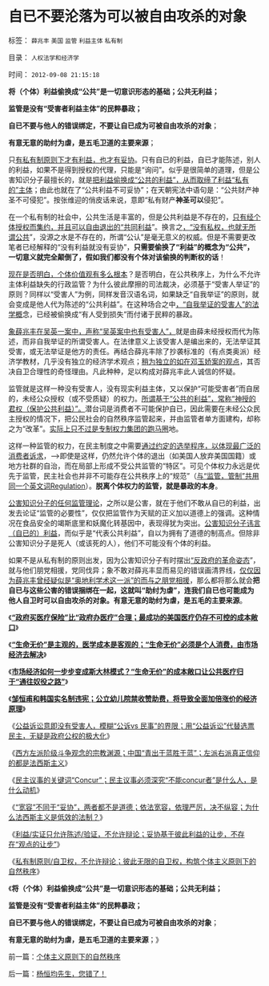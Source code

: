 # 自已不要沦落为可以被自由攻杀的对象

标签： `薛兆丰` `美国` `监管` `利益主体` `私有制` 

目录： `人权法学和经济学`

时间： `2012-09-08 21:15:18`

**将（个体）利益偷换成“公共”是一切意识形态的基础；公共无利益；**

**监管是没有“受害者利益主体”的民粹暴政；**

**自已不要与他人的错误绑定，不要让自已成为可被自由攻杀的对象**；

**有意无意的助纣为虐，是五毛卫道的主要来源**；

只[有私有制原则下才有利益，也才有妥协](../../../2012/9/7/罗伯特议事规则关键在Concur，穷追动机！居心！.md)。只有自已的利益，自已才能陈述，别人的利益，如果不是得到授权的代理，只能是“询问”。似乎是很简单的道理，但是公害知识分子最擅长的，就是[把利益偷换成“公共的利益”，从而取缔了利益“私有的”主体](../../../2012/4/20/法治与人治根本区别在“是否有受害人”.md)；由此也就在了“公共利益不可妥协”；在天朝宪法中语句是：“公共财产神圣不可侵犯”。按张维迎的俏皮话来说，意即“私有财产**神圣可以**侵犯”。

在一个私有制的社会中，公共生活是丰富的，但是公共利益是不存在的，[只有经个体授权而集约，并且可以自由退出的“共同利益](../../../2011/3/19/资产阶级就是自食其力的劳动者.md)”。换言之[，“没有私权，也就无所谓公共](../../../2012/3/3/私有制淘汰剥削关系，公有制淘汰弱势群体.md)”，没源之水是不存在的，所谓“公认”是毫无意义的权威。但是不需要更改笔者已经解释的“没有利益就没有妥协”，**只需要偷换了“利益”的概念为“公共”，一切意义就完全颠倒了，假如我们都没有个体对该偷换的判断权的话**！

[现在是否明白，个体价值观有多么根本](../../../2012/9/7/为什么法西斯主义是低效的法制？.md)？是否明白，在公共秩序上，为什么不允许主体利益缺失的行政监管？为什么彼此摩擦的司法裁决，必须基于“受害人举证”的原则？同样以“受害人”为例，同样发音汉语名词，如果缺乏“自我举证”的原则，就会变成是他人代为陈述的“公共利益”。在这种场合之中[，“自我举证的受害人”的法学概](../../../2012/4/27/罗马法制的缺陷和帝国的毁灭！.md)念，已经被偷换成“有人受到损失”而付诸于民粹的暴政。

[象薛兆丰在吴英一案中，声称“吴英案中也有受害人”，](../../../2012/6/10/薛兆丰先生的权威型大脑和吴英案的大字报.md)就是由薛未经授权而代为陈述，而非自我举证的所谓受害人。在法律意义上该受害人是编出来的，无法举证其受害，或无法举证是他方的责任。再结合薛兆丰除了抄袭标准的（有点类奥派）经济学教材，几乎没有独立的经济学术观点；[稍为独立的如在邓玉娇案的观点](http://darthvad.blog.163.com/blog/static/5339947020095270247693/)，其否决自卫合理性的奇怪理由。凡此种种，足以构成对薛兆丰此人诚信的怀疑。

监管就是这样一种没有受害人，没有现实利益主体，又以保护“可能受害者”而自居的，未经公众授权（或不受质疑）的权力。[所谓基于“公共的利益”，常称“神授的君权（保护公共利益）”。](../../../2012/9/2/公益诉讼恐怕就是法西斯主义.md)潜台词是消费者不可能保护自已，因此需要在未经公众民主授权的情况下，把公民社会的自然秩序监管起来，并由监管者单方面建构，却称之为“改革”。[实际上只不过是专制权力集团的跑马圈](../../../2012/6/7/国有垄断利益集团借改革为名“跑马圈地”.md)地。

这样一种监管的权力，在民主制度之中需要[通过约定的选举程序，以体现最广泛的消费者诉求](../../../2011/6/21/国民性本善，监管欲望就是邪恶.md)，——>即使是这样，仍然允许个体的退出（如美国人放弃美国国籍）或地方社群的自治，而在局部上形成不受公共监管的“特区”。可见个体权力永远是优先于监管，民主社会也并非不可能存在公共秩序上的“规范”（[与“监管，管制”共用同一个英文词Regulation](../../../2011/6/21/Regulation汉译中的民主和专制.md)）。**脱离个体权力的监管，就是暴政的本身**。

[公害知识分子的任何监管理论](../../../2012/7/8/监管的政治信仰是“封建”.md)，之所以是公害，就在于他们不敢从自已的利益，出发去论证“监管的必要性”，仅仅把监管作为天赋的正义加以道德上的强调。这种情况在食品安全的竭斯底里和妖魔化转基因中，表现得犹为突出。[公害知识分子讳言（自已的）利益](../../../2009/5/5/假装无私！专业化打哑迷诡辩的中国式专家.md)，而似乎是“代表公共利益”，自以为拥有了道德的制高点。但除非公害知识分子是死人（或该死的人），他们不可能没有个体的利益。

如果不是从私有制的原则出发，因为公害知识分子有时摆出[“反政府的革命姿态](../../../2011/8/17/由下而上“我的利益在那里”的唯利是图.md)”，就与他们朋党相援，党同伐异；象不敢对薛兆丰显而易见的错误画清界线，[仅仅因为薛兆丰曾经疑似是“奥地利学术这一派”的而与之朋党相援](../../../2012/6/10/奥地利学派不是权威的经济学；铅笔社不是权威的门户；.md)，那么都将那么就会**把自已与这些公害的错误捆绑在一起，这就叫“助纣为虐”，连我们自已也可能成为他人自卫时可以自由攻杀的对象。有意无意的助纣为虐，是五毛的主要来源**。

《[**“政府买医疗保险”比“政府办医疗”合理；最成功的美国医疗仍存不可控的成本敞口**](../../../2012/9/1/最成功的美国医疗，仍存不可控的成本敞口.md)》

《[**“生命无价”是主观的，医学成本是客观的；“生命无价”必须是个人消费，由市场经济去解决**](../../../2012/9/1/“生命无价”是主观的，医疗成本是客观的.md)》

《[**市场经济如何一步步变成斯大林模式？“生命无价”的成本敞口让公共医疗归于“通往奴役之路”**](../../../2012/9/1/“生命无价”的成本敞口让公共医疗归于“通往奴役之路”.md)》

《[**邹恒甫和韩国实名制违宪；公立幼儿院禁收赞助费，将导致全面加倍涨价的经济原理**](../../../2012/9/1/唱唱反调：邹恒甫，韩国实名制，幼儿院大幅涨价.md)》

《[公益诉讼意即没有受害人，模糊“公诉vs 民事”的界限；用“公益诉讼”代替选票民主，无疑是政府公权的极大化](../../../2012/9/2/公益诉讼恐怕就是法西斯主义.md)》

《[西方左派阶级斗争观念的宗教渊源；中国“青出于蓝胜于蓝”；左派右派真正信仰的都是法西斯主义](../../../2012/9/2/公益诉讼恐怕就是法西斯主义.md)》

《[民主议事的关键词“Concur”；民主议事必须深究“不能concur者”是什么人，是什么动机](../../../2012/9/7/罗伯特议事规则关键在Concur，穷追动机！居心！.md)》

《[“宽容”不同于“妥协”，两者都不是道德；依法宽容，依理严厉，决不纵容；为什么法西斯主义是低效的法制？](../../../2012/9/7/为什么法西斯主义是低效的法制？.md)》

《[利益/实证只允许陈述/验证，不允许辩论；妥协基于彼此利益的让步，不存在“观点的让步”](../../../2012/9/8/只有死人才没有利益.md)》

《[私有制原则/自卫权，不允许辩论；彼此无限的自卫权，构筑个体主义原则下的自然秩序](../../../2012/9/8/个体主义原则下的自然秩序.md)》

《**将（个体）利益偷换成“公共”是一切意识形态的基础；公共无利益；**

**监管是没有“受害者利益主体”的民粹暴政；**

**自已不要与他人的错误绑定，不要让自已成为可被自由攻杀的对象**；

**有意无意的助纣为虐，是五毛卫道的主要来源**；》



前一篇：[个体主义原则下的自然秩序](../../../2012/9/8/个体主义原则下的自然秩序.md)

后一篇：[杨恒均先生，您错了！](../../../2012/9/8/杨恒均先生，您错了！.md)
